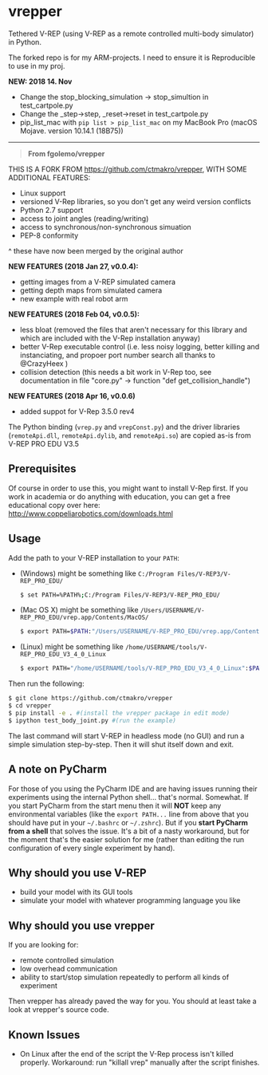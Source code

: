 # vrepper

Tethered V-REP (using V-REP as a remote controlled multi-body simulator) in Python.





The forked repo is for my ARM-projects. I need to ensure it is Reproducible to use in my proj.

**NEW: 2018 14. Nov**
- Change the stop_blocking_simulation -> stop_simultion in test_cartpole.py
- Change the _step->step, _reset->reset in test_cartpole.py
- pip_list_mac with `pip list > pip_list_mac` on my MacBook Pro (macOS Mojave. version 10.14.1 (18B75))




---   

> **From  fgolemo/vrepper**

THIS IS A FORK FROM https://github.com/ctmakro/vrepper, WITH SOME ADDITIONAL FEATURES:

- Linux support
- versioned V-Rep libraries, so you don't get any weird version conflicts
- Python 2.7 support
- access to joint angles (reading/writing)
- access to synchronous/non-synchronous simuation
- PEP-8 conformity 


^ these have now been merged by the original author

**NEW FEATURES (2018 Jan 27, v0.0.4):**
- getting images from a V-REP simulated camera
- getting depth maps from simulated camera
- new example with real robot arm

**NEW FEATURES (2018 Feb 04, v0.0.5):**
- less bloat (removed the files that aren't necessary for this library and which are included with the V-Rep installation anyway)
- better V-Rep executable control (i.e. less noisy logging, better killing and instanciating, and propoer port number search all thanks to @CrazyHeex )
- collision detection (this needs a bit work in V-Rep too, see documentation in file "core.py" -> function "def get_collision_handle")

**NEW FEATURES (2018 Apr 16, v0.0.6)**
- added suppot for V-Rep 3.5.0 rev4


The Python binding (`vrep.py` and `vrepConst.py`) and the driver libraries (`remoteApi.dll`, `remoteApi.dylib`, and `remoteApi.so`) are copied as-is from V-REP PRO EDU V3.5


## Prerequisites

Of course in order to use this, you might want to install V-Rep first. If you work in academia or do anything with education, you can get a free educational copy over here: http://www.coppeliarobotics.com/downloads.html 


## Usage

Add the path to your V-REP installation to your `PATH`:

- (Windows) might be something like `C:/Program Files/V-REP3/V-REP_PRO_EDU/`

  ```bash
  $ set PATH=%PATH%;C:/Program Files/V-REP3/V-REP_PRO_EDU/
  ```

- (Mac OS X) might be something like `/Users/USERNAME/V-REP_PRO_EDU/vrep.app/Contents/MacOS/`

  ```bash
  $ export PATH=$PATH:"/Users/USERNAME/V-REP_PRO_EDU/vrep.app/Contents/MacOS/"
  ```

- (Linux) might be something like `/home/USERNAME/tools/V-REP_PRO_EDU_V3_4_0_Linux`

  ```bash
  $ export PATH="/home/USERNAME/tools/V-REP_PRO_EDU_V3_4_0_Linux":$PATH
  ```

Then run the following:

```bash
$ git clone https://github.com/ctmakro/vrepper
$ cd vrepper
$ pip install -e . #(install the vrepper package in edit mode)
$ ipython test_body_joint.py #(run the example)
```

The last command will start V-REP in headless mode (no GUI) and run a simple simulation step-by-step. Then it will shut itself down and exit.

## A note on PyCharm

For those of you using the PyCharm IDE and are having issues running their experiments using the internal Python shell... that's normal. Somewhat. If you start PyCharm from the start menu then it will **NOT** keep any environmental variables (like the `export PATH...` line from above that you should have put in your `~/.bashrc` or `~/.zshrc`). But if you **start PyCharm from a shell** that solves the issue. It's a bit of a nasty workaround, but for the moment that's the easier solution for me (rather than editing the run configuration of every single experiment by hand).

## Why should you use V-REP

- build your model with its GUI tools
- simulate your model with whatever programming language you like

## Why should you use vrepper

If you are looking for:

- remote controlled simulation
- low overhead communication
- ability to start/stop simulation repeatedly to perform all kinds of experiment

Then vrepper has already paved the way for you. You should at least take a look at vrepper's source code.

## Known Issues

- On Linux after the end of the script the V-Rep process isn't killed properly. Workaround: run "killall vrep" manually after the script finishes.

